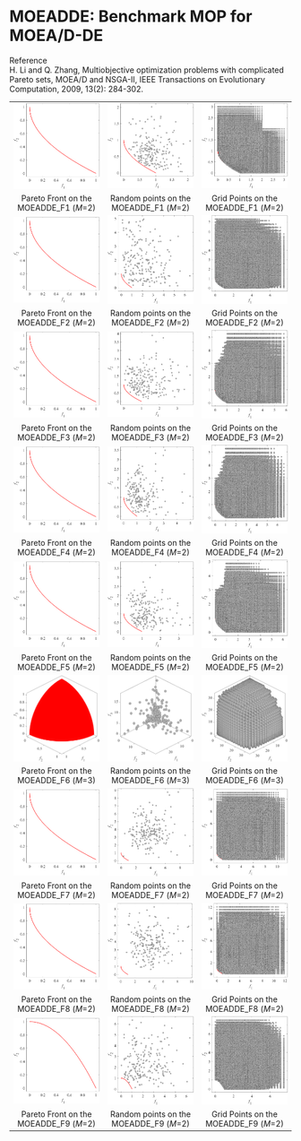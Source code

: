 # MOEADDE: Benchmark MOP for MOEA/D-DE
Reference  
H. Li and Q. Zhang, Multiobjective optimization problems with complicated Pareto sets, MOEA/D and NSGA-II, IEEE Transactions on Evolutionary Computation, 2009, 13(2): 284-302.

||||
|:-:|:-:|:-:|
|![](../../image/MOEADDE_F1_M2_PF.png)|![](../../image/MOEADDE_F1_M2_Rand.png)|![](../../image/MOEADDE_F1_M2_Grid.png)|
|Pareto Front on the MOEADDE_F1 (_M_=2)|Random points on the MOEADDE_F1 (_M_=2)|Grid Points on the MOEADDE_F1 (_M_=2)|
|![](../../image/MOEADDE_F2_M2_PF.png)|![](../../image/MOEADDE_F2_M2_Rand.png)|![](../../image/MOEADDE_F2_M2_Grid.png)|
|Pareto Front on the MOEADDE_F2 (_M_=2)|Random points on the MOEADDE_F2 (_M_=2)|Grid Points on the MOEADDE_F2 (_M_=2)|
|![](../../image/MOEADDE_F3_M2_PF.png)|![](../../image/MOEADDE_F3_M2_Rand.png)|![](../../image/MOEADDE_F3_M2_Grid.png)|
|Pareto Front on the MOEADDE_F3 (_M_=2)|Random points on the MOEADDE_F3 (_M_=2)|Grid Points on the MOEADDE_F3 (_M_=2)|
|![](../../image/MOEADDE_F4_M2_PF.png)|![](../../image/MOEADDE_F4_M2_Rand.png)|![](../../image/MOEADDE_F4_M2_Grid.png)|
|Pareto Front on the MOEADDE_F4 (_M_=2)|Random points on the MOEADDE_F4 (_M_=2)|Grid Points on the MOEADDE_F4 (_M_=2)|
|![](../../image/MOEADDE_F5_M2_PF.png)|![](../../image/MOEADDE_F5_M2_Rand.png)|![](../../image/MOEADDE_F5_M2_Grid.png)|
|Pareto Front on the MOEADDE_F5 (_M_=2)|Random points on the MOEADDE_F5 (_M_=2)|Grid Points on the MOEADDE_F5 (_M_=2)|
|![](../../image/MOEADDE_F6_M3_PF.png)|![](../../image/MOEADDE_F6_M3_Rand.png)|![](../../image/MOEADDE_F6_M3_Grid.png)|
|Pareto Front on the MOEADDE_F6 (_M_=3)|Random points on the MOEADDE_F6 (_M_=3)|Grid Points on the MOEADDE_F6 (_M_=3)|
|![](../../image/MOEADDE_F7_M2_PF.png)|![](../../image/MOEADDE_F7_M2_Rand.png)|![](../../image/MOEADDE_F7_M2_Grid.png)|
|Pareto Front on the MOEADDE_F7 (_M_=2)|Random points on the MOEADDE_F7 (_M_=2)|Grid Points on the MOEADDE_F7 (_M_=2)|
|![](../../image/MOEADDE_F8_M2_PF.png)|![](../../image/MOEADDE_F8_M2_Rand.png)|![](../../image/MOEADDE_F8_M2_Grid.png)|
|Pareto Front on the MOEADDE_F8 (_M_=2)|Random points on the MOEADDE_F8 (_M_=2)|Grid Points on the MOEADDE_F8 (_M_=2)|
|![](../../image/MOEADDE_F9_M2_PF.png)|![](../../image/MOEADDE_F9_M2_Rand.png)|![](../../image/MOEADDE_F9_M2_Grid.png)|
|Pareto Front on the MOEADDE_F9 (_M_=2)|Random points on the MOEADDE_F9 (_M_=2)|Grid Points on the MOEADDE_F9 (_M_=2)|
